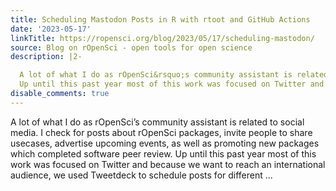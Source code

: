 ```yaml
---
title: Scheduling Mastodon Posts in R with rtoot and GitHub Actions
date: '2023-05-17'
linkTitle: https://ropensci.org/blog/2023/05/17/scheduling-mastodon/
source: Blog on rOpenSci - open tools for open science
description: |2-

  A lot of what I do as rOpenSci&rsquo;s community assistant is related to social media. I check for posts about rOpenSci packages, invite people to share usecases, advertise upcoming events, as well as promoting new packages which completed software peer review.
  Up until this past year most of this work was focused on Twitter and because we want to reach an international audience, we used Tweetdeck to schedule posts for different ...
disable_comments: true
---
```


A lot of what I do as rOpenSci&rsquo;s community assistant is related to social media. I check for posts about rOpenSci packages, invite people to share usecases, advertise upcoming events, as well as promoting new packages which completed software peer review.
Up until this past year most of this work was focused on Twitter and because we want to reach an international audience, we used Tweetdeck to schedule posts for different ...